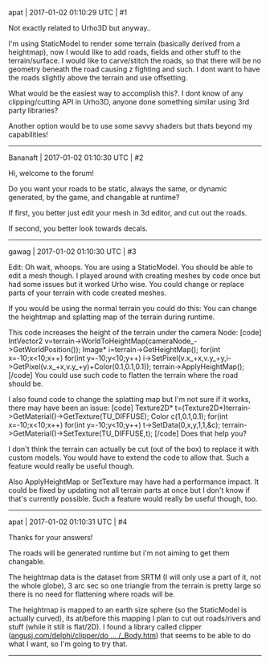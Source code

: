apat | 2017-01-02 01:10:29 UTC | #1

Not exactly related to Urho3D but anyway..

I'm using StaticModel to render some terrain (basically derived from a heightmap), now I would like to add roads, fields and other stuff to the terrain/surface. I would like to carve/stitch the roads, so that there will be no geometry beneath the road causing z fighting and such. I dont want to have the roads slightly above the terrain and use offsetting.

What would be the easiest way to accomplish this?. I dont know of any clipping/cutting API in Urho3D, anyone done something similar using 3rd party libraries?

Another option would be to use some savvy shaders but thats beyond my capabilities!

-------------------------

Bananaft | 2017-01-02 01:10:30 UTC | #2

Hi, welcome to the forum!

Do you want your roads to be static, always the same, or dynamic generated, by the game, and changable at runtime?

If first, you better just edit your mesh in 3d editor, and cut out the roads.

If second, you better look towards decals.

-------------------------

gawag | 2017-01-02 01:10:30 UTC | #3

Edit: Oh wait, whoops. You are using a StaticModel. You should be able to edit a mesh though. I played around with creating meshes by code once but had some issues but it worked Urho wise. You could change or replace parts of your terrain with code created meshes.

If you would be using the normal terrain you could do this:
You can change the heightmap and splatting map of the terrain during runtime.

This code increases the height of the terrain under the camera Node:
[code]
    IntVector2 v=terrain->WorldToHeightMap(cameraNode_->GetWorldPosition());
    Image* i=terrain->GetHeightMap();
    for(int x=-10;x<10;x++)
        for(int y=-10;y<10;y++)
            i->SetPixel(v.x_+x,v.y_+y,i->GetPixel(v.x_+x,v.y_+y)+Color(0.1,0.1,0.1));
    terrain->ApplyHeightMap();
[/code]
You could use such code to flatten the terrain where the road should be.

I also found code to change the splatting map but I'm not sure if it works, there may have been an issue:
[code]
    Texture2D* t=(Texture2D*)terrain->GetMaterial()->GetTexture(TU_DIFFUSE);
    Color c(1,0.1,0.1);
    for(int x=-10;x<10;x++)
        for(int y=-10;y<10;y++)
            t->SetData(0,x,y,1,1,&c);
    terrain->GetMaterial()->SetTexture(TU_DIFFUSE,t);
[/code]
Does that help you?

I don't think the terrain can actually be cut (out of the box) to replace it with custom models. You would have to extend the code to allow that. Such a feature would really be useful though.

Also ApplyHeightMap or SetTexture may have had a performance impact. It could be fixed by updating not all terrain parts at once but I don't know if that's currently possible. Such a feature would really be useful though, too.

-------------------------

apat | 2017-01-02 01:10:31 UTC | #4

Thanks for your answers!

The roads will be generated runtime but i'm not aiming to get them changable. 

The heightmap data is the dataset from SRTM (I will only use a part of it, not the whole globe), 3 arc sec so one triangle from the terrain is pretty large so there is no need for flattening where roads will be.

The heightmap is mapped to an earth size sphere (so the StaticModel is actually curved), its at/before this mapping I plan to cut out  roads/rivers and stuff (while it still is flat/2D). I found a library called clipper ([angusj.com/delphi/clipper/do ... /_Body.htm](http://www.angusj.com/delphi/clipper/documentation/Docs/_Body.htm)) that seems to be able to do what I want, so I'm going to try that.

-------------------------

